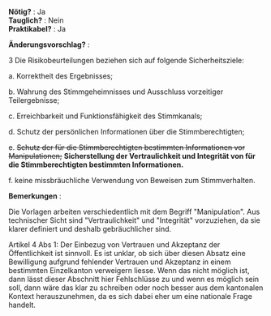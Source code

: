**Nötig?** : Ja </br>
**Tauglich?** : Nein </br>
**Praktikabel?** : Ja </br>

**Änderungsvorschlag?** :

3 Die Risikobeurteilungen beziehen sich auf folgende Sicherheitsziele:

a. Korrektheit des Ergebnisses;

b. Wahrung des Stimmgeheimnisses und Ausschluss vorzeitiger Teilergebnisse;

c. Erreichbarkeit und Funktionsfähigkeit des Stimmkanals;

d. Schutz der persönlichen Informationen über die Stimmberechtigten;

e. ~~Schutz der für die Stimmberechtigten bestimmten Informationen vor Manipulationen;~~ **Sicherstellung der Vertraulichkeit und Integrität von für die Stimmberechtigten bestimmten Informationen.**

f. keine missbräuchliche Verwendung von Beweisen zum Stimmverhalten.

**Bemerkungen** :

Die Vorlagen arbeiten verschiedentlich mit dem Begriff "Manipulation". Aus technischer Sicht sind "Vertraulichkeit" und "Integrität" vorzuziehen, da sie klarer definiert und deshalb gebräuchlicher sind.

Artikel 4 Abs 1: Der Einbezug von Vertrauen und Akzeptanz der Öffentlichkeit ist sinnvoll. Es ist unklar, ob sich über diesen Absatz eine Bewilligung aufgrund fehlender Vertrauen und Akzeptanz in einem bestimmten Einzelkanton verweigern liesse. Wenn das nicht möglich ist, dann lässt dieser Abschnitt hier Fehlschlüsse zu und wenn es möglich sein soll, dann wäre das klar zu schreiben oder noch besser aus dem kantonalen Kontext herauszunehmen, da es sich dabei eher um eine nationale Frage handelt.

